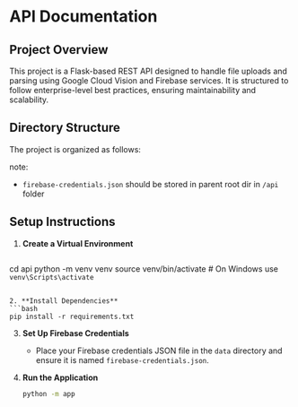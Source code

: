 # API Documentation

## Project Overview

This project is a Flask-based REST API designed to handle file uploads and parsing using Google Cloud Vision and Firebase services. It is structured to follow enterprise-level best practices, ensuring maintainability and scalability.

## Directory Structure

The project is organized as follows:


note: 
- `firebase-credentials.json` should be stored in parent root dir in `/api` folder

## Setup Instructions

1. **Create a Virtual Environment**
   ```bash
  cd api
   python -m venv venv
   source venv/bin/activate  # On Windows use `venv\Scripts\activate`
   ```

2. **Install Dependencies**
   ```bash
   pip install -r requirements.txt
   ```

3. **Set Up Firebase Credentials**
   - Place your Firebase credentials JSON file in the `data` directory and ensure it is named `firebase-credentials.json`.

4. **Run the Application**
   ```bash
   python -m app
   ```